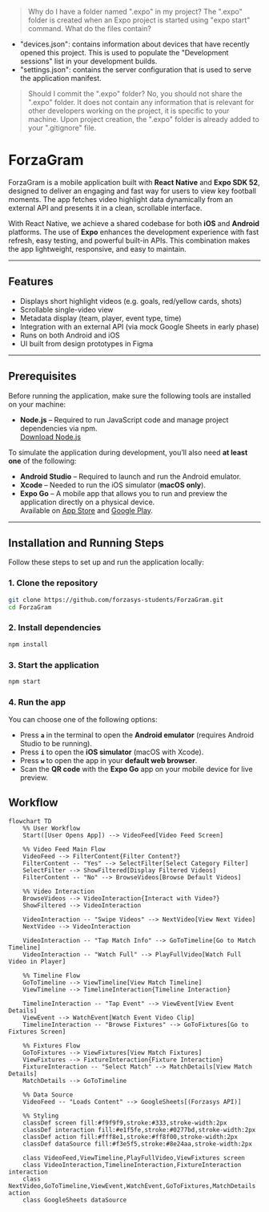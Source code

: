 > Why do I have a folder named ".expo" in my project?
The ".expo" folder is created when an Expo project is started using "expo start" command.
> What do the files contain?
- "devices.json": contains information about devices that have recently opened this project. This is used to populate the "Development sessions" list in your development builds.
- "settings.json": contains the server configuration that is used to serve the application manifest.
> Should I commit the ".expo" folder?
No, you should not share the ".expo" folder. It does not contain any information that is relevant for other developers working on the project, it is specific to your machine.
Upon project creation, the ".expo" folder is already added to your ".gitignore" file.







#  ForzaGram

ForzaGram is a mobile application built with **React Native** and **Expo SDK 52**, designed to deliver an engaging and fast way for users to view key football moments. The app fetches video highlight data dynamically from an external API and presents it in a clean, scrollable interface.

With React Native, we achieve a shared codebase for both **iOS** and **Android** platforms. The use of **Expo** enhances the development experience with fast refresh, easy testing, and powerful built-in APIs. This combination makes the app lightweight, responsive, and easy to maintain.

---

##  Features

- Displays short highlight videos (e.g. goals, red/yellow cards, shots)
- Scrollable single-video view
- Metadata display (team, player, event type, time)
- Integration with an external API (via mock Google Sheets in early phase)
- Runs on both Android and iOS
- UI built from design prototypes in Figma

---

##  Prerequisites

Before running the application, make sure the following tools are installed on your machine:

- **Node.js** – Required to run JavaScript code and manage project dependencies via npm.  
  [Download Node.js](https://nodejs.org/en/download)

To simulate the application during development, you’ll also need **at least one** of the following:

- **Android Studio** – Required to launch and run the Android emulator.
- **Xcode** – Needed to run the iOS simulator (**macOS only**).
- **Expo Go** – A mobile app that allows you to run and preview the application directly on a physical device.  
  Available on [App Store](https://apps.apple.com/app/expo-go/id982107779) and [Google Play](https://play.google.com/store/apps/details?id=host.exp.exponent).

---

## Installation and Running Steps

Follow these steps to set up and run the application locally:

### 1. Clone the repository

```bash
git clone https://github.com/forzasys-students/ForzaGram.git
cd ForzaGram
```
### 2. Install dependencies

```bash
npm install
```
### 3. Start the application

```bash
npm start
```
### 4. Run the app

You can choose one of the following options:

- Press **`a`** in the terminal to open the **Android emulator** (requires Android Studio to be running).
- Press **`i`** to open the **iOS simulator** (macOS with Xcode).
- Press **`w`** to open the app in your **default web browser**.
- Scan the **QR code** with the **Expo Go** app on your mobile device for live preview.


## Workflow

```mermaid
flowchart TD
    %% User Workflow
    Start([User Opens App]) --> VideoFeed[Video Feed Screen]
    
    %% Video Feed Main Flow
    VideoFeed --> FilterContent{Filter Content?}
    FilterContent -- "Yes" --> SelectFilter[Select Category Filter]
    SelectFilter --> ShowFiltered[Display Filtered Videos]
    FilterContent -- "No" --> BrowseVideos[Browse Default Videos]
    
    %% Video Interaction
    BrowseVideos --> VideoInteraction{Interact with Video?}
    ShowFiltered --> VideoInteraction
    
    VideoInteraction -- "Swipe Videos" --> NextVideo[View Next Video]
    NextVideo --> VideoInteraction
    
    VideoInteraction -- "Tap Match Info" --> GoToTimeline[Go to Match Timeline]
    VideoInteraction -- "Watch Full" --> PlayFullVideo[Watch Full Video in Player]
    
    %% Timeline Flow
    GoToTimeline --> ViewTimeline[View Match Timeline]
    ViewTimeline --> TimelineInteraction{Timeline Interaction}
    
    TimelineInteraction -- "Tap Event" --> ViewEvent[View Event Details]
    ViewEvent --> WatchEvent[Watch Event Video Clip]
    TimelineInteraction -- "Browse Fixtures" --> GoToFixtures[Go to Fixtures Screen]
    
    %% Fixtures Flow
    GoToFixtures --> ViewFixtures[View Match Fixtures]
    ViewFixtures --> FixtureInteraction{Fixture Interaction}
    FixtureInteraction -- "Select Match" --> MatchDetails[View Match Details]
    MatchDetails --> GoToTimeline
    
    %% Data Source
    VideoFeed -- "Loads Content" --> GoogleSheets[(Forzasys API)]
    
    %% Styling
    classDef screen fill:#f9f9f9,stroke:#333,stroke-width:2px
    classDef interaction fill:#e1f5fe,stroke:#0277bd,stroke-width:2px
    classDef action fill:#fff8e1,stroke:#ff8f00,stroke-width:2px
    classDef dataSource fill:#f3e5f5,stroke:#8e24aa,stroke-width:2px
    
    class VideoFeed,ViewTimeline,PlayFullVideo,ViewFixtures screen
    class VideoInteraction,TimelineInteraction,FixtureInteraction interaction
    class NextVideo,GoToTimeline,ViewEvent,WatchEvent,GoToFixtures,MatchDetails action
    class GoogleSheets dataSource
``` 
